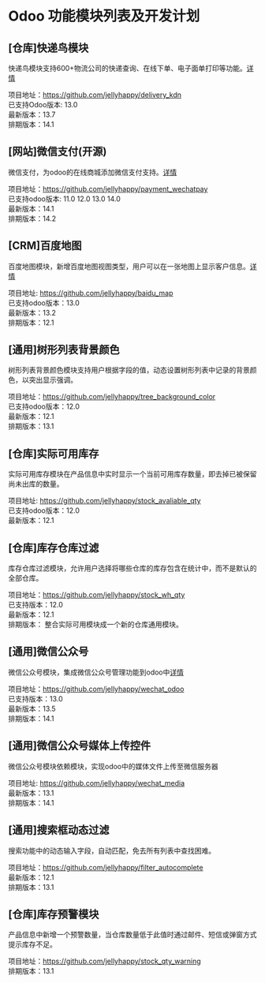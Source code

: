 # Odoo 功能模块列表及开发计划

## [仓库]快递鸟模块

快递鸟模块支持600+物流公司的快递查询、在线下单、电子面单打印等功能。[详情](http://blog.odoomommy.com/2020/05/10/odoo-kdn-module/)

项目地址：https://github.com/jellyhappy/delivery_kdn<br/>
已支持Odoo版本: 13.0<br/>
最新版本：13.7<br/>
排期版本：14.1<br/>

## [网站]微信支付(开源)

微信支付，为odoo的在线商城添加微信支付支持。[详情](http://blog.odoomommy.com/2019/11/26/odoo-wechat-pay/)

项目地址：https://github.com/jellyhappy/payment_wechatpay<br/>
已支持odoo版本: 11.0 12.0 13.0 14.0<br/>
最新版本：14.1<br/>
排期版本：14.2<br/>

## [CRM]百度地图

百度地图模块，新增百度地图视图类型，用户可以在一张地图上显示客户信息。[详情](http://blog.odoomommy.com/2020/06/12/odoo-baidu-view/)

项目地址: https://github.com/jellyhappy/baidu_map<br/>
已支持odoo版本：13.0<br/>
最新版本：13.2<br/>
排期版本：12.1<br/>

## [通用]树形列表背景颜色

树形列表背景颜色模块支持用户根据字段的值，动态设置树形列表中记录的背景颜色，以突出显示强调。

项目地址：https://github.com/jellyhappy/tree_background_color<br/>
已支持odoo版本：12.0<br/>
最新版本：12.1<br/>
排期版本：13.1<br/>


## [仓库]实际可用库存

实际可用库存模块在产品信息中实时显示一个当前可用库存数量，即去掉已被保留尚未出库的数量。

项目地址: https://github.com/jellyhappy/stock_avaliable_qty<br/>
已支持odoo版本：12.0<br/>
最新版本：12.1<br/>

## [仓库]库存仓库过滤

库存仓库过滤模块，允许用户选择将哪些仓库的库存包含在统计中，而不是默认的全部仓库。<br/>

项目地址：https://github.com/jellyhappy/stock_wh_qty<br/>
已支持版本：12.0<br/>
最新版本：12.1<br/>
排期版本： 整合实际可用模块成一个新的仓库通用模块。<br/>

## [通用]微信公众号

微信公众号模块，集成微信公众号管理功能到odoo中[详情](http://blog.odoomommy.com/2020/02/17/odoo-wechat-manager/)

项目地址：https://github.com/jellyhappy/wechat_odoo<br/>
已支持版本：13.0<br/>
最新版本：13.5<br/>
排期版本：14.1<br/>

## [通用]微信公众号媒体上传控件

微信公众号模块依赖模块，实现odoo中的媒体文件上传至微信服务器

项目地址: https://github.com/jellyhappy/wechat_media<br/>
最新版本：13.1<br/>
排期版本：14.1<br/>

## [通用]搜索框动态过滤

搜索功能中的动态输入字段，自动匹配，免去所有列表中查找困难。

项目地址：https://github.com/jellyhappy/filter_autocomplete<br/>
最新版本：12.1<br/>
排期版本：13.1<br/>

## [仓库]库存预警模块

产品信息中新增一个预警数量，当仓库数量低于此值时通过邮件、短信或弹窗方式提示库存不足。

项目地址：https://github.com/jellyhappy/stock_qty_warning<br/>
排期版本：13.1<br/>